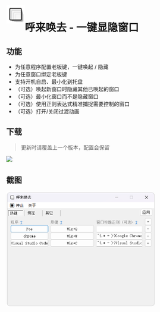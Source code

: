 <img align="left" width="50" height="50" src="misc/icon_480.png">

# 呼来唤去 - 一键显隐窗口

## 功能

- 为任意程序配置老板键，一键唤起 / 隐藏
- 为任意窗口绑定老板键
- 支持开机自启、最小化到托盘
- （可选）唤起新窗口时隐藏其他已唤起的窗口
- （可选）最小化窗口而不是隐藏窗口
- （可选）使用正则表达式精准捕捉需要控制的窗口
- （可选）打开/关闭过渡动画

## 下载

> 更新时请覆盖上一个版本，配置会保留

[![](https://img.shields.io/badge/download-latest-orange.svg)](https://github.com/john-walks-slow/window-summoner/releases/latest)


## 截图
<img align="left" width="400" src="misc/screenshot3.png">
